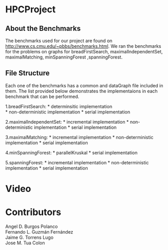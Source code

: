 # HPCProject

## About the Benchmarks

The benchmarks used for our project are found on  http://www.cs.cmu.edu/~pbbs/benchmarks.html.
We ran the benchmarks for the problems on graphs for breadFirstSearch, maximalIndependentSet, maximalMatching, minSpanningForest
,spanningForest. 

## File Structure

Each one of the benchmarks has a common and dataGraph file included in them. The list provided below demonstrates the implementaions in each benchmark that can be performed.

1.breadFirstSearch:
	* determinsitic implementation	
	* non-deterministic implementation
	* serial implementation
  
2.maximalIndependentSet:
	* incremental implementation
	* non-deterministic implementation
	* serial implementation
  
3.maximalMatching:
	* incremental implementation
	* non-deterministic implementation
	* serial implementation
  
4.minSpanningForest:
	* parallelKruskal
	* serial implementation
  
5.spanningForest:
	* incremental implementation
	* non-deterministic implementation
	* serial implementation
  
# Video

# Contributors

Angel D. Burgos Polanco        
Fernando L. Guzmán Fernández   
Jaime G. Torrens Lugo        
Jose M. Tua Colon  


